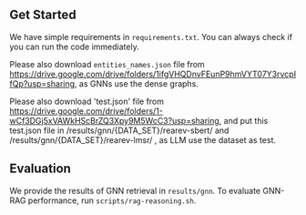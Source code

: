 ## Get Started
We have simple requirements in `requirements.txt`. You can always check if you can run the code immediately.

Please also download `entities_names.json` file from https://drive.google.com/drive/folders/1ifgVHQDnvFEunP9hmVYT07Y3rvcpIfQp?usp=sharing, as GNNs use the dense graphs.

Please also download 'test.json' file from https://drive.google.com/drive/folders/1-wCf3DGj5xVAWkHScBrZQ3Xpy9M5WcC3?usp=sharing, and put this test.json file in /results/gnn/{DATA_SET}/rearev-sbert/ and /results/gnn/{DATA_SET}/rearev-lmsr/ , as LLM use the dataset as test.

## Evaluation
We provide the results of GNN retrieval in `results/gnn`. To evaluate GNN-RAG performance, run `scripts/rag-reasoning.sh`. 
